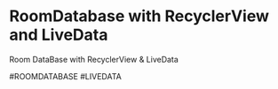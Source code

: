 # RoomDatabase with RecyclerView and LiveData
Room DataBase with RecyclerView &amp; LiveData


#ROOMDATABASE #LIVEDATA
